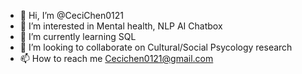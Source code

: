 - 👋 Hi, I’m @CeciChen0121
- 👀 I’m interested in Mental health, NLP AI Chatbox
- 🌱 I’m currently learning SQL 
- 💞️ I’m looking to collaborate on Cultural/Social Psycology research
- 📫 How to reach me  Cecichen0121@gmail.com

<!---
CeciChen0121/CeciChen0121 is a ✨ special ✨ repository because its `README.md` (this file) appears on your GitHub profile.
You can click the Preview link to take a look at your changes.
--->
